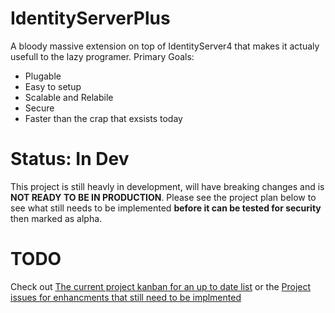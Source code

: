 # IdentityServerPlus
A bloody massive extension on top of IdentityServer4 that makes it actualy usefull to the lazy programer.
Primary Goals:
 - Plugable
 - Easy to setup
 - Scalable and Relabile
 - Secure
 - Faster than the crap that exsists today
  

# Status: In Dev
This project is still heavly in development, will have breaking changes and is **NOT READY TO BE IN PRODUCTION**. Please see the project plan below to see what still needs to be implemented **before it can be tested for security** then marked as alpha.

# TODO
Check out [The current project kanban for an up to date list](https://github.com/coman3/IdentityServerPlus/projects) or the [Project issues for enhancments that still need to be implmented](https://github.com/coman3/IdentityServerPlus/issues?q=is%3Aissue+is%3Aopen+label%3Aenhancement)
